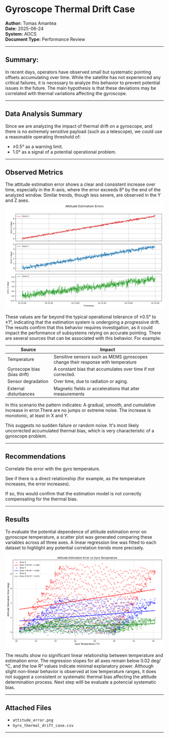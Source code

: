 
# Gyroscope Thermal Drift Case

**Author:** Tomas Amantea  
**Date:** 2025-06-24  
**System:** AOCS  
**Document Type:** Performance Review  

---

## Summary:

In recent days, operators have observed small but systematic pointing offsets accumulating over time. While the satellite has not experienced any critical failures, it is necessary to analyze this behavior to prevent potential issues in the future. The main hypothesis is that these deviations may be correlated with thermal variations affecting the gyroscope.


---

## Data Analysis Summary
Since we are analyzing the impact of thermal drift on a gyroscope, and there is no extremely sensitive payload (such as a telescope), we could use a reasonable operating threshold of:

* ±0.5° as a warning limit.
* 1.0° as a signal of a potential operational problem.
---

## Observed Metrics
The attitude estimation error shows a clear and consistent increase over time, especially in the X-axis, where the error exceeds 8° by the end of the analyzed window. Similar trends, though less severe, are observed in the Y and Z axes.
![Attitude Error](plots/attitude_error.png)

These values are far beyond the typical operational tolerance of ±0.5° to ±1°, indicating that the estimation system is undergoing a progressive drift. The results confirm that this behavior requires investigation, as it could impact the performance of subsystems relying on accurate pointing.
There are several sources that can be associated with this behavior. For example:


|Source| Impact|
|------|--------|
|Temperature|Sensitive sensors such as MEMS gyroscopes change their response with temperature|
|Gyroscope bias (bias drift)|A constant bias that accumulates over time if not corrected.|
|Sensor degradation|Over time, due to radiation or aging.|
|External disturbances|Magnetic fields or accelerations that alter measurements|


In this scenario the pattern indicates:
A gradual, smooth, and cumulative increase in error.There are no jumps or extreme noise.
The increase is monotonic, at least in X and Y.

This suggests no sudden failure or random noise. It's most likely uncorrected accumulated thermal bias, which is very characteristic of a gyroscope problem.


---

## Recommendations

Correlate the error with the gyro temperature.

See if there is a direct relationship (for example, as the temperature increases, the error increases).

If so, this would confirm that the estimation model is not correctly compensating for the thermal bias.

---
## Results

To evaluate the potential dependence of attitude estimation error on gyroscope temperature, a scatter plot was generated comparing these variables across all three axes. A linear regression line was fitted to each dataset to highlight any potential correlation trends more precisely.

![Error_Vs_T](plots/error_vs_gyro_temp.png)

The results show no significant linear relationship between temperature and estimation error. The regression slopes for all axes remain below 0.02 deg/°C, and the low R² values indicate minimal explanatory power. Although slight non-linear behavior is observed at low temperature ranges, it does not suggest a consistent or systematic thermal bias affecting the attitude determination process.
Next step willl be evaluate a potencial systematic bias.

---
## Attached Files

- `attitude_error.png`
- `Gyro_thermal_drift_case.csv`


---


